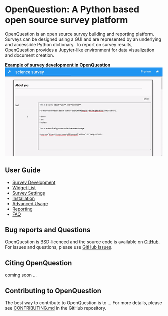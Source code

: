 # OpenQuestion: A Python based open source survey platform
OpenQuestion is an open source survey building and reporting platform.
Surveys can be designed using a GUI and are represented
by an underlying and accessible Python dictionary. To report on
survey results, OpenQuestion provides a Jupyter-like environment
for data visualization and document creation.

**Example of survey development in OpenQuestion**
![brd](img/question_types.gif)

## User Guide
- [Survey Development](survey_dev.md)
- [Widget List](widgets.md)
- [Survey Settings](settings.md)
- [Installation](installation.md)
- [Advanced Usage](advanced.md)
- [Reporting](reporting.md)
- [FAQ](faq.md)

## Bug reports and Questions
OpenQuestion is BSD-licenced and the source code is available
on [GitHub](https://github.com/Alcampopiano/OpenQuestion).
For issues and questions, 
please use [GitHub Issues](https://github.com/Alcampopiano/OpenQuestion/issues).

## Citing OpenQuestion
coming soon ...

## Contributing to OpenQuestion

The best way to contribute to OpenQuestion is to ... 
For more details, please see 
[CONTRIBUTING.md](https://github.com/Alcampopiano/OpenQuestion/blob/master/CONTRIBUTING.md)
in the GitHub repository.

